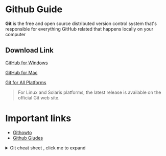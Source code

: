 # Github Guide
**Git** is the free and open source distributed version control system that's responsible for everything GitHub
related that happens locally on your computer

## Download Link
[GitHub for Windows](htps://windows.github.com)

[GitHub for Mac](htps://mac.github.com)

[Git for All Platforms](htp://git-scm.com)

> For Linux and Solaris platforms, the latest release is available on
the official Git web site.

# Important links
* [Githowto](https://githowto.com)
* [Github Giudes](https://guides.github.com/activities/hello-world/)

<details>
  <summary markdown="span">Git cheat sheet , click me to expand</summary>

  
</details>